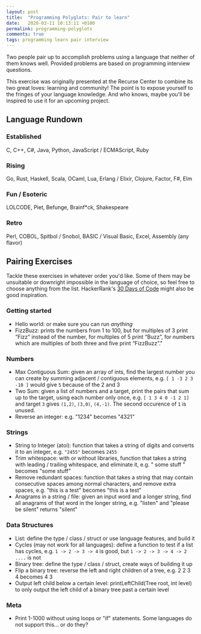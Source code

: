 ```yaml
---
layout: post
title:  "Programming Polyglots: Pair to learn"
date:   2020-03-11 10:13:11 +0100
permalink: programming-polyglots
comments: true
tags: programming learn pair interview
---
```


Two people pair up to accomplish problems using a language that neither of them
knows well. Provided problems are based on programming interview questions.

This exercise was originally presented at the Recurse Center to combine its 
two great loves: learning and community! The point is to expose yourself to 
the fringes of your language knowledge. And who knows, maybe you'll be inspired 
to use it for an upcoming project.

## Language Rundown

### Established
C, C++, C#, Java, Python, JavaScript / ECMAScript, Ruby

### Rising
Go, Rust, Haskell, Scala, OCaml, Lua, Erlang / Elixir, Clojure, Factor, F#, Elm

### Fun / Esoteric
LOLCODE, Piet, Befunge, Brainf*ck, Shakespeare

### Retro
Perl, COBOL, Spitbol / Snobol, BASIC / Visual Basic, Excel, Assembly (any flavor)

## Pairing Exercises
Tackle these exercises in whatever order you'd like.  Some of them may be
unsuitable or downright impossible in the language of choice, so feel free to 
choose anything from the list.  HackerRank's 
[30 Days of Code](https://www.hackerrank.com/domains/tutorials/30-days-of-code)
might also be good inspiration.

### Getting started
 * Hello world: or make sure you can run *anything*
 * FizzBuzz: prints the numbers from 1 to 100, but for multiples of 3 print 
 “Fizz” instead of the number, for multiples of 5 print “Buzz”, for numbers 
 which are multiples of both three and five print “FizzBuzz”."

### Numbers
 * Max Contiguous Sum: given an array of ints, find the largest number you can
 create by summing adjacent / contiguous elements, e.g.  `[ 1 -3 2 3 -10 ]` 
 would give `5` because of the 2 and 3
 * Two Sum: given a list of numbers and a target, print the pairs that sum up to
 the target, using each number only once, e.g. `[ 1 3 4 0 -1 2 1]` and target `3`
 gives `(1,2)`, `(3,0)`, `(4,-1)`.  The second occurence of `1` is unused.
 * Reverse an integer: e.g. "1234" becomes "4321"

### Strings
 * String to Integer (atoi): function that takes a string of digits and
 converts it to an integer, e.g. `"2455"` becomes `2455`
 * Trim whitespace: with or without libraries, function that takes a string with 
 leading / trailing whitespace, and eliminate it, e.g. "   some stuff   " becomes
 "some stuff"
 * Remove redundant spaces: function that takes a string that may contain
 consecutive spaces among normal characters, and remove extra spaces, e.g.
 "this   is     a  test" becomes "this is a test"
 * Anagrams in a string / file: given an input word and a longer string, find all
 anagrams of that word in the longer string, e.g. "listen" and "please be silent"
 returns "silent"

### Data Structures
 * List: define the type / class / struct or use language features, and build it
 * Cycles (may not work for all languages): define a function to test if a list 
 has cycles, e.g.  `1 -> 2 -> 3 -> 4` is good, but `1 -> 2 -> 3 -> 4 -> 2 ....` is not
 * Binary tree: define the type / class / struct, create ways of building it up
 * Flip a binary tree: reverse the left and right children of a tree, e.g.
   2              2
 3   4  becomes 4   3
 * Output left child below a certain level: printLeftChild(Tree root, int level)
 to only output the left child of a binary tree past a certain level

### Meta
 * Print 1-1000 without using loops or "if" statements. Some languages do not
 support this... or do they?
